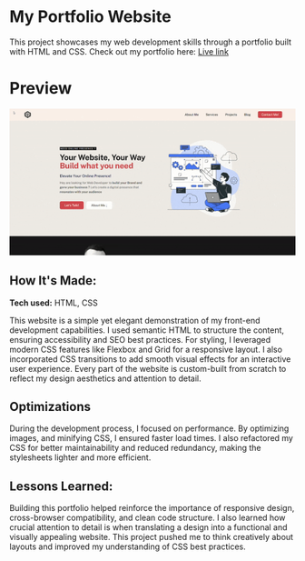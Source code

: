 # My Portfolio Website
This project showcases my web development skills through a portfolio built with HTML and CSS. Check out my portfolio here: [Live link](https://tusharpatowary.netlify.app/)


# Preview
![](https://github.com/tusharpatowary/assin-portfolio/blob/main/portfolio-preview.gif)

## How It's Made:

**Tech used:** HTML, CSS

This website is a simple yet elegant demonstration of my front-end development capabilities. I used semantic HTML to structure the content, ensuring accessibility and SEO best practices. For styling, I leveraged modern CSS features like Flexbox and Grid for a responsive layout. I also incorporated CSS transitions to add smooth visual effects for an interactive user experience. Every part of the website is custom-built from scratch to reflect my design aesthetics and attention to detail.

## Optimizations

During the development process, I focused on performance. By optimizing images, and minifying CSS, I ensured faster load times. I also refactored my CSS for better maintainability and reduced redundancy, making the stylesheets lighter and more efficient.

## Lessons Learned:

Building this portfolio helped reinforce the importance of responsive design, cross-browser compatibility, and clean code structure. I also learned how crucial attention to detail is when translating a design into a functional and visually appealing website. This project pushed me to think creatively about layouts and improved my understanding of CSS best practices.


